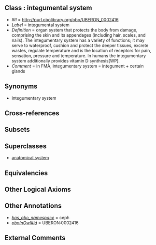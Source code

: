 
## Class : integumental system

 * *IRI* = http://purl.obolibrary.org/obo/UBERON_0002416
 * *Label* = integumental system
 * *Definition* = organ system that protects the body from damage, comprising the skin and its appendages (including hair, scales, and nails). The integumentary system has a variety of functions; it may serve to waterproof, cushion and protect the deeper tissues, excrete wastes, regulate temperature and is the location of receptors for pain, sensation, pressure and temperature. In humans the integumentary system additionally provides vitamin D synthesis[WP].
 * *Comment* = in FMA, integumentary system = integument + certain glands

## Synonyms

 * integumentary system

## Cross-references


## Subsets


## Superclasses

 * [anatomical system](../../UBERON/67/UBERON_0000467.md)

## Equivalencies


## Other Logical Axioms


## Other Annotations

 * *[has_obo_namespace](../../ce/oboInOwl#hasOBONamespace.md)* = ceph
 * *[oboInOwl#id](../../id/oboInOwl#id.md)* = UBERON:0002416

## External Comments

